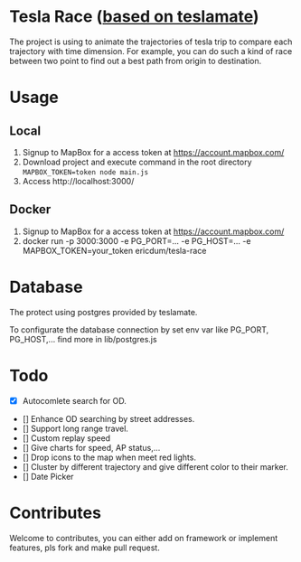 # Tesla Race ([based on teslamate](https://github.com/adriankumpf/teslamate))

The project is using to animate the trajectories of tesla trip to compare each trajectory with time dimension. For example, you can do such a kind of race between two point to find out a best path from origin to destination.

# Usage

## Local
1. Signup to MapBox for a access token at https://account.mapbox.com/
1. Download project and execute command in the root directory
`MAPBOX_TOKEN=token node main.js`
1. Access http://localhost:3000/

## Docker
1. Signup to MapBox for a access token at https://account.mapbox.com/
2. docker run -p 3000:3000 -e PG_PORT=... -e PG_HOST=... -e MAPBOX_TOKEN=your_token ericdum/tesla-race

# Database

The protect using postgres provided by teslamate.

To configurate the database connection by set env var like PG_PORT, PG_HOST,... find more in lib/postgres.js

# 

# Todo
- [x] Autocomlete search for OD.
- [] Enhance OD searching by street addresses.
- [] Support long range travel.
- [] Custom replay speed
- [] Give charts for speed, AP status,...
- [] Drop icons to the map when meet red lights.
- [] Cluster by different trajectory and give different color to their marker.
- [] Date Picker

# Contributes
Welcome to contributes, you can either add on framework or implement features, pls fork and make pull request. 
